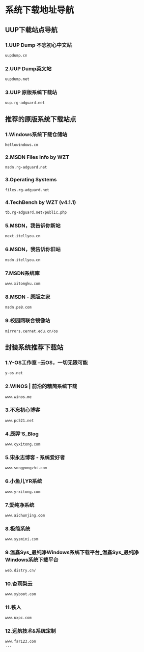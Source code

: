 # 系统下载地址导航

## UUP下载站点导航

### 1.UUP Dump 不忘初心中文站

    uupdump.cn

### 2.UUP Dump英文站

    uupdump.net

### 3.UUP 原版系统下载站

    uup.rg-adguard.net

## 推荐的原版系统下载站点

### 1.Windows系统下载仓储站

    hellowindows.cn

### 2.MSDN Files Info by WZT

    msdn.rg-adguard.net

### 3.Operating Systems

    files.rg-adguard.net

### 4.TechBench by WZT (v4.1.1)

    tb.rg-adguard.net/public.php

### 5.MSDN，我告诉你新站

    next.itellyou.cn

### 6.MSDN，我告诉你旧站

    msdn.itellyou.cn

### 7.MSDN系统库

    www.xitongku.com

### 8.MSDN - 原版之家

    msdn.pe8.com

### 9.校园网联合镜像站

    mirrors.cernet.edu.cn/os

## 封装系统推荐下载站

### 1.Y-OS工作室 –云OS，一切无限可能

    y-os.net

### 2.WINOS | 前沿的精简系统下载

    www.winos.me

### 3.不忘初心博客

    www.pc521.net

### 4.辰羿'S_Blog

    www.cyxitong.com

### 5.宋永志博客 - 系统爱好者

    www.songyongzhi.com

### 6.小鱼儿YR系统

    www.yrxitong.com

### 7.爱纯净系统

    www.aichunjing.com

### 8.极简系统

    www.sysmini.com

### 9.温鑫Sys_最纯净Windows系统下载平台_温鑫Sys_最纯净Windows系统下载平台

    web.distry.cn/

### 10.杏雨梨云

    www.xyboot.com

### 11.铁人

    www.uxpc.com

### 12.远航技术&系统定制

    www.far123.com
    ...
